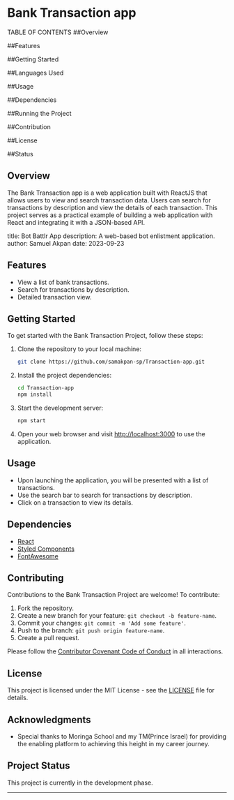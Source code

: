 
# Bank Transaction app
TABLE OF CONTENTS
##Overview

##Features

##Getting Started

##Languages Used

##Usage

##Dependencies

##Running the Project

##Contribution

##License

##Status

## Overview

The Bank Transaction app is a web application built with ReactJS that allows users to view and search transaction data. Users can search for transactions by description and view the details of each transaction. This project serves as a practical example of building a web application with React and integrating it with a JSON-based API.

title: Bot Battlr App
description: A web-based bot enlistment application.
author: Samuel Akpan
date: 2023-09-23

## Features

- View a list of bank transactions.
- Search for transactions by description.
- Detailed transaction view.

## Getting Started

To get started with the Bank Transaction Project, follow these steps:

1. Clone the repository to your local machine:

   ```bash
   git clone https://github.com/samakpan-sp/Transaction-app.git
   ```

2. Install the project dependencies:

   ```bash
   cd Transaction-app
   npm install
   ```

3. Start the development server:

   ```bash
   npm start
   ```

4. Open your web browser and visit [http://localhost:3000](http://localhost:3000) to use the application.

## Usage

- Upon launching the application, you will be presented with a list of transactions.
- Use the search bar to search for transactions by description.
- Click on a transaction to view its details.

## Dependencies

- [React](https://reactjs.org/)
- [Styled Components](https://styled-components.com/)
- [FontAwesome](https://fontawesome.com/)

## Contributing

Contributions to the Bank Transaction Project are welcome! To contribute:

1. Fork the repository.
2. Create a new branch for your feature: `git checkout -b feature-name`.
3. Commit your changes: `git commit -m 'Add some feature'`.
4. Push to the branch: `git push origin feature-name`.
5. Create a pull request.

Please follow the [Contributor Covenant Code of Conduct](CODE_OF_CONDUCT.md) in all interactions.

## License

This project is licensed under the MIT License - see the [LICENSE](LICENSE) file for details.

## Acknowledgments

- Special thanks to Moringa School and my TM(Prince Israel) for providing the enabling platform to achieving this height in my career journey.

## Project Status

This project is currently in the development phase.

---

